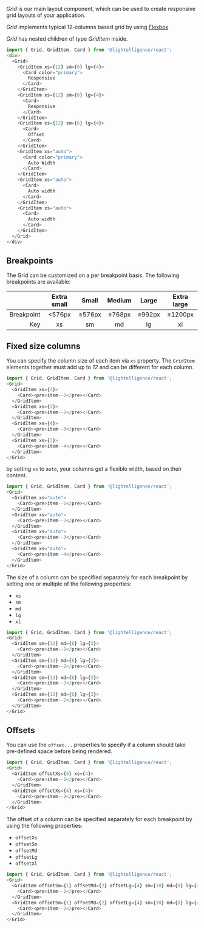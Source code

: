 *Grid* is our main layout component, which can be used to create responsive
grid layouts of your application.

*Grid* implements typical 12-columns based grid by using
[Flexbox](https://developer.mozilla.org/en-US/docs/Learn/CSS/CSS_layout/Flexbox)

*Grid* has nested children of type *GridItem* inside.



```js
import { Grid, GridItem, Card } from '@lightelligence/react';
<div>
  <Grid>
    <GridItem xs={12} sm={6} lg={4}>
      <Card color="primary">
        Responsive
      </Card>
    </GridItem>
    <GridItem xs={12} sm={6} lg={4}>
      <Card>
        Responsive
      </Card>
    </GridItem>
    <GridItem xs={12} sm={6} lg={4}>
      <Card>
        Offset
      </Card>
    </GridItem>
    <GridItem xs="auto">
      <Card color="primary">
        Auto Width
      </Card>
    </GridItem>
    <GridItem xs="auto">
      <Card>
        Auto width
      </Card>
    </GridItem>
    <GridItem xs="auto">
      <Card>
        Auto width
      </Card>
    </GridItem>
  </Grid>
</div>
```

## Breakpoints

The Grid can be customized on a per breakpoint basis. The following breakpoints are available:

|            | Extra small |  Small | Medium |  Large | Extra large |
|-----------:|:-----------:|:------:|:------:|:------:|:-----------:|
| Breakpoint |    <576px   | ≥576px | ≥768px | ≥992px |   ≥1200px   |
|        Key |      xs     |   sm   |   md   |   lg   |      xl     |


## Fixed size columns

You can specify the column size of each item via `xs` property. The
`GridItem` elements together must add up to *12* and can be different for each
column.

```js
import { Grid, GridItem, Card } from '@lightelligence/react';
<Grid>
  <GridItem xs={2}>
    <Card><pre>item--1</pre></Card>
  </GridItem>
  <GridItem xs={3}>
    <Card><pre>item--2</pre></Card>
  </GridItem>
  <GridItem xs={4}>
    <Card><pre>item--3</pre></Card>
  </GridItem>
  <GridItem xs={3}>
    <Card><pre>item--4</pre></Card>
  </GridItem>
</Grid>
```

by setting `xs` to `auto`, your columns get a flexible width, based
on their content.

```js
import { Grid, GridItem, Card } from '@lightelligence/react';
<Grid>
  <GridItem xs="auto">
    <Card><pre>item--1</pre></Card>
  </GridItem>
  <GridItem xs="auto">
    <Card><pre>item--2</pre></Card>
  </GridItem>
  <GridItem xs="auto">
    <Card><pre>item--3</pre></Card>
  </GridItem>
  <GridItem xs="auto">
    <Card><pre>item--4</pre></Card>
  </GridItem>
</Grid>
```

The size of a column can be specified separately for each breakpoint by setting one or multiple of the following properties:

- `xs`
- `sm`
- `md`
- `lg`
- `xl`

```js
import { Grid, GridItem, Card } from '@lightelligence/react';
<Grid>
  <GridItem sm={12} md={6} lg={3}>
    <Card><pre>item--1</pre></Card>
  </GridItem>
  <GridItem sm={12} md={6} lg={3}>
    <Card><pre>item--2</pre></Card>
  </GridItem>
  <GridItem sm={12} md={6} lg={3}>
    <Card><pre>item--2</pre></Card>
  </GridItem>
  <GridItem sm={12} md={6} lg={3}>
    <Card><pre>item--2</pre></Card>
  </GridItem>
</Grid>
```
## Offsets

You can use the `offset...` properties to specify if a column should take
pre-defined space before being rendered.

```js
import { Grid, GridItem, Card } from '@lightelligence/react';
<Grid>
  <GridItem offsetXs={4} xs={4}>
    <Card><pre>item--1</pre></Card>
  </GridItem>
  <GridItem offsetXs={4} xs={4}>
    <Card><pre>item--2</pre></Card>
  </GridItem>
</Grid>
```

The offset of a column can be specified separately for each breakpoint by using the following properties:

- `offsetXs`
- `offsetSm`
- `offsetMd`
- `offsetLg`
- `offsetXl`

```js
import { Grid, GridItem, Card } from '@lightelligence/react';
<Grid>
  <GridItem offsetSm={1} offsetMd={2} offsetLg={4} sm={10} md={8} lg={4}>
    <Card><pre>item--1</pre></Card>
  </GridItem>
  <GridItem offsetSm={1} offsetMd={2} offsetLg={4} sm={10} md={8} lg={4}>
    <Card><pre>item--2</pre></Card>
  </GridItem>
</Grid>
```